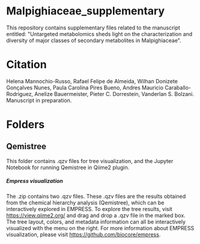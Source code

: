 # Malpighiaceae_supplementary

This repository contains supplementary files related to the manuscript entitled:
"Untargeted metabolomics sheds light on the characterization and diversity of major classes of secondary metabolites in Malpighiaceae".

# Citation
Helena Mannochio-Russo, Rafael Felipe de Almeida, Wilhan Donizete Gonçalves Nunes, Paula Carolina Pires Bueno, Andres Mauricio Caraballo-Rodriguez, Anelize Bauermeister, Pieter C. Dorrestein, Vanderlan S. Bolzani.
Manuscript in preparation.

# Folders

## Qemistree
This folder contains .qzv files for tree visualization, and the Jupyter Notebook for running Qemistree in Qiime2 plugin.

##### Empress visualization
The .zip contains two .qzv files. These .qzv files are the results obtained from the chemical hierarchy analysis (Qemistree), which can be interactively explored in EMPRESS.
To explore the tree results, visit https://view.qiime2.org/ and drag and drop a .qzv file in the marked box. The tree layout, colors, and metadata information
can all be interactively visualized with the menu on the right. For more information about EMPRESS visualization, please visit https://github.com/biocore/empress.


